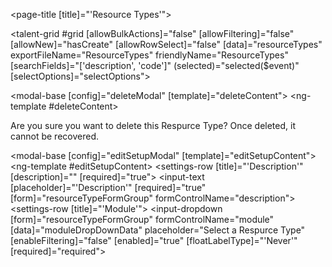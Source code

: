 <page-title [title]="'Resource Types'"></page-title>

<talent-grid #grid
             [allowBulkActions]="false"
             [allowFiltering]="false"
             [allowNew]="hasCreate"
             [allowRowSelect]="false"
             [data]="resourceTypes"
             exportFileName="ResourceTypes"
             friendlyName="ResourceTypes"
             [searchFields]="['description', 'code']"
             (selected)="selected($event)"
             [selectOptions]="selectOptions">
  <e-columns>
    <e-column field="description" headerText="Description"></e-column>
    <e-column field="moduleName" headerText="Module Name"></e-column>
  </e-columns>
</talent-grid>

<!-- delete -->
<modal-base [config]="deleteModal" [template]="deleteContent"></modal-base>
<ng-template #deleteContent>
  <div class="row">
    <div class="col-xs-12">
      Are you sure you want to delete this Respurce Type? Once deleted, it cannot be recovered.
    </div>
  </div>
</ng-template>

<!-- new / edit -->
<modal-base [config]="editSetupModal"
            [template]="editSetupContent"></modal-base>
<ng-template #editSetupContent>
  <settings-table>
    <settings-row [title]="'Description'" [description]="" [required]="true">
      <input-text [placeholder]="'Description'" [required]="true" [form]="resourceTypeFormGroup" formControlName="description"></input-text>
    </settings-row>
    <settings-row [title]="'Module'">
      <input-dropdown [form]="resourceTypeFormGroup"
                      formControlName="module"
                      [data]="moduleDropDownData"
                      placeholder="Select a Respurce Type"
                      [enableFiltering]="false"
                      [enabled]="true"
                      [floatLabelType]="'Never'"
                      [required]="required"></input-dropdown>
    </settings-row>
  </settings-table>
</ng-template>
